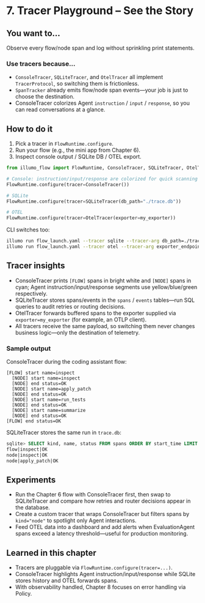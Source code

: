 # 7. Tracer Playground – See the Story

## You want to…
Observe every flow/node span and log without sprinkling print statements.

### Use tracers because…
- `ConsoleTracer`, `SQLiteTracer`, and `OtelTracer` all implement `TracerProtocol`, so switching them is frictionless.
- `SpanTracker` already emits flow/node span events—your job is just to choose the destination.
- ConsoleTracer colorizes Agent `instruction` / `input` / `response`, so you can read conversations at a glance.

## How to do it
1. Pick a tracer in `FlowRuntime.configure`.
2. Run your flow (e.g., the mini app from Chapter 6).
3. Inspect console output / SQLite DB / OTEL export.

```python
from illumo_flow import FlowRuntime, ConsoleTracer, SQLiteTracer, OtelTracer

# Console: instruction/input/response are colorized for quick scanning
FlowRuntime.configure(tracer=ConsoleTracer())

# SQLite
FlowRuntime.configure(tracer=SQLiteTracer(db_path="./trace.db"))

# OTEL
FlowRuntime.configure(tracer=OtelTracer(exporter=my_exporter))
```

CLI switches too:
```bash
illumo run flow_launch.yaml --tracer sqlite --tracer-arg db_path=./trace.db
illumo run flow_launch.yaml --tracer otel --tracer-arg exporter_endpoint=http://localhost:4317
```

## Tracer insights
- ConsoleTracer prints `[FLOW]` spans in bright white and `[NODE]` spans in cyan; Agent instruction/input/response segments use yellow/blue/green respectively.
- SQLiteTracer stores spans/events in the `spans` / `events` tables—run SQL queries to audit retries or routing decisions.
- OtelTracer forwards buffered spans to the exporter supplied via `exporter=my_exporter` (for example, an OTLP client).
- All tracers receive the same payload, so switching them never changes business logic—only the destination of telemetry.

### Sample output
ConsoleTracer during the coding assistant flow:

```
[FLOW] start name=inspect
  [NODE] start name=inspect
  [NODE] end status=OK
  [NODE] start name=apply_patch
  [NODE] end status=OK
  [NODE] start name=run_tests
  [NODE] end status=OK
  [NODE] start name=summarize
  [NODE] end status=OK
[FLOW] end status=OK
```

SQLiteTracer stores the same run in `trace.db`:

```sql
sqlite> SELECT kind, name, status FROM spans ORDER BY start_time LIMIT 3;
flow|inspect|OK
node|inspect|OK
node|apply_patch|OK
```

## Experiments
- Run the Chapter 6 flow with ConsoleTracer first, then swap to SQLiteTracer and compare how retries and router decisions appear in the database.
- Create a custom tracer that wraps ConsoleTracer but filters spans by `kind="node"` to spotlight only Agent interactions.
- Feed OTEL data into a dashboard and add alerts when EvaluationAgent spans exceed a latency threshold—useful for production monitoring.

## Learned in this chapter
- Tracers are pluggable via `FlowRuntime.configure(tracer=...)`.
- ConsoleTracer highlights Agent instruction/input/response while SQLite stores history and OTEL forwards spans.
- With observability handled, Chapter 8 focuses on error handling via Policy.
